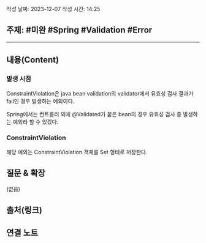 작성 날짜: 2023-12-07
작성 시간: 14:25

## 주제: #미완 #Spring #Validation #Error 

----
## 내용(Content)

### 발생 시점
ConstraintViolation은 java bean validation의 validator에서 유효성 검사 결과가 fail인 경우 발생하는 예외이다. 

Spring에서는 컨트롤러 외에 @Validated가 붙은 bean의 경우 유효성 검사 중 발생하는 예외라 할 수 있겠다.

### ConstraintViolation
해당 예외는 ConstraintViolation 객체를 Set 형태로 저장한다.
## 질문 & 확장

(없음)

## 출처(링크)


## 연결 노트










